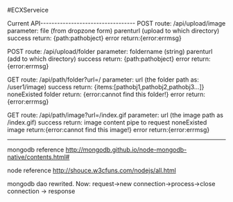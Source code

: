 #ECXServeice


Current API----------------------------------
  POST route: /api/upload/image
  parameter: 
         file (from dropzone form)
         parenturl (upload to which directory)
  success return: {path:pathobject}
  error return:{error:errmsg}

  POST route: /api/upload/folder
  parameter: 
         foldername (string)
         parenturl (add to which directory)
  success return: {path:pathobject}
  error return:{error:errmsg}

  GET route: /api/path/folder?url=/
  parameter:
         url (the folder path as:  /user1/image)
  success return: {items:[pathobj1,pathobj2,pathobj3...]}
  noneExisted folder return: {error:cannot find this folder!}
  error  return:{error:errmsg}


  GET route: /api/path/image?url=/index.gif
  parameter:
         url (the image path as /index.gif)
  success return: image content pipe to request
  noneExisted image return:{error:cannot find this image!}
  error return:{error:errmsg}

---------------------------------------------------------------

mongodb reference
http://mongodb.github.io/node-mongodb-native/contents.html#

node reference
http://shouce.w3cfuns.com/nodejs/all.html

mongodb dao rewrited.
Now:
request->new connection->process->close connection -> response
